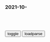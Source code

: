 ### 2021-10-　

```note
```

<table id="tbc" style="white-space:pre-wrap">
</table>
<button onclick="toggleb()">toggle</button>
<button onclick="loadparse()">loadparse</button>
<br>
<!-- 🌸<br>🍅-　-🍑<hr>🍀 -->
<pre>
<textarea rows="30" cols="100" style="display: none" id="tar">

2021年z日关系舆l调查结果发布：两ggz受访者对对方gj认知与去年保持基本稳定
https://mbd.baidu.com/newspage/data/landingsuper?context=%7B%22nid%22%3A%22news_9169552716427488887%22%7D&n_type=0&p_from=1

　临其境
彼此缺乏了解，但很难改变。

2021/10/20 下午11:28:04

强推十部“末日”题材的电影，值得一看！仅供参考，欢迎补充~
https://baijiahao.baidu.com/s?id=1623719386748004307&wfr=spider&for=pc

https://t11.baidu.com/it/u=1593598339,1849250814&fm=173.jpg

https://t12.baidu.com/it/u=4073281826,3051012336&fm=173.jpg

2021/10/20 下午6:28:34

yj环加粗型金属yj环金属环q趣锁j环圈负重环n用x工具锁y-淘宝网
https://item.taobao.com/item.htm?id=601346307206

https://img.alicdn.com/imgextra/i2/437095298/O1CN0106qiuF1p0WuTIsOvI_!!437095298.jpg

2021/10/20 下午9:44:47

现在的玩具也太沙雕了吧：一天不玩浑身难受_哔哩哔哩_bilibili
https://www.bilibili.com/video/BV1yu411d7sy

2021/10/20 下午5:55:23

海地绑匪绑架美加传教士要价1700万美元，白宫回应
https://baijiahao.baidu.com/s?id=1714095004369558117&wfr=spider&for=pc

2021/10/20 下午5:32:13

mg传奇故事，土匪绑架了传教士，令人无语凝噎的结局|义和团运动|匪首_网易订阅
https://www.163.com/dy/article/G2EP5M720542OOE4.html

义和团“扶清灭洋”口号的背后，是全zg都形成了一个逻辑观，zg这么乱，都是洋人造成的。

被土匪绑架俗称绑票，绑洋人就是绑洋票，洋票在土匪眼里，那可是无价之宝。

绑普通人，你只能向他和他家人勒索赎金，但洋票可以找zf要啊。

一开始，土匪们抓到传教士，都是毫不犹豫就杀。这主要是义和团运动的影响，但杀着杀着，土匪们回过味了，图嘛呢，给谁表功呢，大清？大清亡了。

所以1920年之后，土匪和传教士之间就形成了一种独特关系。土匪一看到传教士，就两眼放光，嗷嗷叫扑上来，传教士也不慌，不跑不反抗，嘴里喃喃诵经：“我的孩子们，主欢迎你。”

老石开始了自我营救，他是传教士啊，洗脑这是家传手艺。

老石苦口婆心说了好久，从创世纪一直讲到玛拉基，嘴皮子都快磨破了，土匪们听得很认真，跟他一起唱赞美诗，唱到忘情处还会高呼“哈利路亚”。

老石还从没碰上这样的，你说他不信吧，他听得比谁都认真，但听归听，听完该干嘛干嘛，
http://dingyue.ws.126.net/2021/0210/617fc1a2j00qoa16m0013d000hs00csp.jpg

想忽悠这帮人真不容易，他们不是没信仰，但他们信仰的是金钱教，这也是zg人一大特征。“人为财死，鸟为食亡”，

后世历史学家，对这种土匪有个定义，叫“经济土匪”，意思是很有经济头脑的土匪，没有政治追求，也没有z治目的，眼里只有赚钱，土匪也是职业，而且是很赚钱的职业。

2021/10/20 下午5:29:09

31位被义和团杀害的传教士遗言 - 知乎
https://zhuanlan.zhihu.com/p/33260816

1，艾渥德
我没有后悔来zg，唯一遗憾的是，我只做了这么一点点。

2，巴尚志
“我们的血会像水泥般做成了地基，神的g度在这地之上延绵。我们虽被铲除，主名却得高举。神引导和赐福给我们！

８，马牧师
“这是zg的一个可悲的时刻。倘若全体宣教士都遇害的话，必定会对zg教会有超乎寻常的推动作用。如果这是神用来打开zg福音之门的方法，那我们肯定应该预备好为福音而死。我们没有一人想死，但我们全体都会愿意说：愿袮的旨意成就！”

９，林白牧师
“倘若我们无法逃脱，请转告我们的朋友，我们是为主和zg而活，也是为主和zg而死，虽然地上的通路是截断的，但通往主的路是敞开的。

11，莘格思
“面对失丧的灵魂，高举着这本圣经，我就感到来zg并非徒然了！……zg殉道者为教会所写下的历史，就是为主名受苦的美好见证。”

14，戴云诗
“在这穷乡僻壤能够寻到另外的羊是何等的喜乐。 我带领的少量西药和我仅有的皮毛医护常识，全部派上用场了。真的，看到他们那样的苦，实在令我非常难过。”

2021/10/20 下午5:42:19

社死！女子“平铺式”从医院楼梯滑下引围观：为了保护刚买的手机,社会,奇闻轶事,好看视频
https://haokan.baidu.com/v?vid=10645662375612114024&sfrom=baidu-feed

2021/10/20 下午5:21:12

主人使坏买回一个仿真猫，一刀下去，猫咪都快被吓懵了！,搞笑,萌宠,好看视频
https://haokan.baidu.com/v?vid=8257580372091237811&sfrom=baidu-feed

2021/10/20 下午3:00:44

猎人爱上一匹母野狼，将它驯服成美女结婚，可惜嗜血兽性终究难改_哔哩哔哩_bilibili
https://www.bilibili.com/video/BV1Wf4y1H7yf

2021/10/20 下午2:59:58

报告称我g人均每天刷短视频1.5小时，专家称应加强防沉迷政策|手机|东京奥运会|靳东_网易订阅
https://www.163.com/dy/article/GI635MBL05310C3E.html

开启“老年人防沉迷”系统？这么看视频才能不沉溺！
https://baijiahao.baidu.com/s?id=1702442606067547196&wfr=spider&for=pc

2021/10/20 下午2:32:21

“专治”小可爱，吾皇万睡、抖音内容跨界，助力短视频防沉迷体系建设-千龙网·中国首都网
http://china.qianlong.com/2021/1019/6416908.shtml

http://upload.qianlong.com/2021/1019/1634642411130.png

2021/10/20 下午2:26:06

牛蹄内部溃烂发炎，一刀下去喷射而出，看完全程内心愉悦_哔哩哔哩_bilibili
https://www.bilibili.com/video/BV1kh411J7Yp?from=search&seid=14233742022692545971

2021/10/20 下午2:17:59

日本营销界公关灾难？一则漫画竟引百万人抵制！《百日鳄鱼》事件,财经,公司经管,好看视频
https://haokan.baidu.com/v?vid=13176610720769647373&sfrom=baidu-feed

2021/10/20 下午1:37:24

女孩戴兔子面具被人嘲笑，当面具被摘下后，周围人愣住了,情感,人生导师,好看视频
https://haokan.baidu.com/v?vid=17389518815708770639&sfrom=baidu-feed

2021/10/20 下午1:34:50

“韩g籍zg人”为免服役，提问如何申请恢复zg籍
https://mbd.baidu.com/newspage/data/landingsuper?context=%7B%22nid%22%3A%22news_9370443347817487070%22%7D&n_type=0&p_from=1

g越残剑
哎，之前有个美gh裔女生，为美g服兵役，一群人吐槽。现在有个韩gh裔男生，不想为韩g服兵役，还是一群人吐槽。

2021/10/20 下午1:23:59

「xjp最新用典」君子之过也，如日月之食焉：过也，人皆见之；更也，人皆仰之
https://baijiahao.baidu.com/s?id=1655306950093620193&wfr=spider&for=pc

2021/10/20 上午11:24:22

公孙丑下_百度百科
https://baike.baidu.com/item/%E5%85%AC%E5%AD%99%E4%B8%91%E4%B8%8B

且古之君子，过则改之，今之君子，过则顺之。古之君子，其过也， 如日月之食，民皆见之；及其更也，民皆仰之。今之君子，岂徒顺之， 又从为之辞。”

公孙丑下_百度百科
https://baike.baidu.com/item/%E5%85%AC%E5%AD%99%E4%B8%91%E4%B8%8B

燕人畔。王曰：“吾甚惭于孟子。”

燕国人反抗（齐国的占领）。齐王说：“对孟子我感到很惭愧。”

而独于富贵之中，有私龙断焉。’古之为市者，以其所有易其所无者，有司者治之耳。有贱丈夫焉， 必求龙断而登之，以左右望而罔市利。人皆以为贱，故从而征之， 征商自此贱丈夫始矣。”

谁不想做官发财呢？可他却想在这做官发财中搞垄断。’这正如古代的市场交易，本来不过是以有换无，有关的部门进行管理。但却有那么一个卑鄙的汉子，一定要找一个独立的高地登上去，左边望望，右边望望，恨不得把全市场的赚头都由他一人捞劳去。别人都觉得这人卑鄙，因此向他征税。征收商业税也就从这个卑鄙的汉子开始了。”

且古之君子，过则改之，今之君子，过则顺之。古之君子，其过也， 如日月之食，民皆见之；及其更也，民皆仰之。今之君子，岂徒顺之， 又从为之辞。”

古代的君子，犯了过错就改正；现在的君子，犯了过错却照样犯下去。古代的君子，他的过错就像日食月食一样，人民都能看到；等他改正后，人民都仰望着他。现在的君子，岂只是坚持错误，竟还为错误作辩解。”

2021/10/20 上午11:26:56

漂亮的皮囊千篇一律，有趣的灵魂才能胜出，丑女无盐自荐上位|齐宣王|钟离春|齐国_网易订阅
https://www.163.com/dy/article/GMNT7P8J0529LJQL.html

2021/10/20 上午11:18:28

“死神”出现在美g抗议人群上空
https://baijiahao.baidu.com/s?id=1668366356280668010&wfr=spider&for=pc

2021/10/20 上午10:46:06

去过zg医院后，我才深刻体会到美g医疗体z的腐败
https://baijiahao.baidu.com/s?id=1662000289034618088&wfr=spider&for=pc

2021/10/20 上午11:11:24

美g医疗体z被资本垄断！拜登实行这样举措，反观zg…_腾讯新闻
https://new.qq.com/rain/a/20210824A06EZ000

美国医疗制度是如何戕害生命的？
https://baijiahao.baidu.com/s?id=1685376708300420289&wfr=spider&for=pc

李l：学美g什么都可学 就是不能学他们的医疗体z_卫视频道_凤凰网
http://phtv.ifeng.com/program/comment/detail_2012_09/01/17271147_0.shtml

美g医疗体系真的如此不堪吗？
https://baijiahao.baidu.com/s?id=1665257510882988742&wfr=spider&for=pc

2021/10/20 上午11:08:03

易药云：z美医药环境对比，药企如何合规？_美g司法部
https://www.sohu.com/a/438200111_120795856

2021/10/20 上午11:03:54

纵深 | 吃回扣，为何在美g医疗界很少见_上观新闻
https://www.jfdaily.com/news/detail?id=41014

1972年，美g就颁布实施了《反回扣法》，

对这些线索稍加梳理不难看出，真正让医院从品牌A改用品牌B的原因，或许并非质量的差异，而是由于企业与医院的灰色交易。这些灰色交易背后，得到了医院管理层的默许。

《医师报酬阳光法》并非禁止医药企业给医生好处，而是将其完全公开。这方面的信息公开是十分重要的，“如果同行知道自己收取了很多医药公司的钱，很多医生会觉得是一种羞耻，就好像他们被药企贿赂了”。

最终Ortho-McNeil公司认罪，并支付了8100万美元了结此案，“告密者”迈尔也得到了300万美元的奖励。

2015年3月，美gzf还公布了一起医生因收取其他医疗机构回扣而被起诉的案件。该医生在美国伊利诺伊州执业期间，曾把患者推荐到另一家医疗机构接受治疗，并因此收取了2500美元的回扣，这名医生后来于2015年3月13日被捕。

媒体、m间机构双管j督

2021/10/20 上午10:53:30

美g血财：触目惊心的医疗利益链_Essure
https://www.sohu.com/a/246762603_616544

2021/10/20 上午11:08:16

令人发指的真实纪录片，用命曝光的黑幕，不该只有127人知道|弗拉德|烧伤|卫生部长_网易订阅
https://www.163.com/dy/article/GL29JSHN0552JSXP.html

毒舌电影
http://dingyue.ws.126.net/2021/0929/e7f3034cj00r06bhy000bc000a000a0c.jpg

不知道是rm抗议有效，还是zf心里有鬼（我猜是后者）。

荷西药厂，在l马尼亚“一家独大”，一直为该g多达350家医院、2000间手术室长期供货。

显然，富可敌g的大生意。

那产品质量如何？

全。部。不。合。格。

医护人员的收入少得可怜，这既限制了他们的医学研究热情，也产生了严重的贪污受贿。

普通mz看病，想得到稍好一点的治疗，得拿钱贿赂医生。

做手术，当然更得送钱。

这个gj的医疗系统就是这样，为了得到更多（未来存在可能性的）收入，他们对病人一般来者不拒，没条件接收，也强行接收。

“他的死因是通讯故障。”父亲哽咽着转述。

一个多么残忍的“笑话”。

l马尼亚的官员，一般都选择在g外看病。

他们懂行啊，g内都这样，傻子才看医生啊。

这个gj的卫生部长也是奇葩，当愤怒的gz开始集体质疑，他也忙不迭宣称：

恩，要调查，全g查！

结果，呵呵。

过几天，卫生部长宣称，根据“g方调查检测”，这些稀释过的消毒剂，有效率可达95%哦！

所以，当然，没有危险啦。

猜猜，这样“靠谱”的检测结果，谁做的？

……是由之前质检的失职人员做的，简直贼喊捉贼，

zf特勤处早就知道消毒液造成的感染情况
　他们早知道了，而且一直隐瞒。

人家赚钱还不忘“研发和发展”——赃款，很多用来行贿给g内的“流行病学家”和其他医疗系统人员。

zf、卫生部、医疗系统、医药系统……

正在康德拉面临出庭受审，将指控出他的大批行贿对象时，戏剧性的事发生了。

他被发现死于郊外。

真·z治惊悚片。

市长好样的，还“取于m，用于m”呀。

拿着本grm的钱，跑到国外开诊所？

简直，从上烂到下。

这个gj还有希望吗？

前卫生部长辞职后，有一个新锐的改g派上台。

新任卫生部长，弗拉德。

他承认l马尼亚没有肺移植手术条件。

马上就会有反对派出来说，呵呵，你是不是变相想出卖gj利益？

选m们对投票早已失去信任。

那可是shmzd把控的“选举结果”啊，年年都看在眼里。

弗拉德的父亲，也把一切都看在眼里，还说了一句凉凉的。

这话，估计弗拉德从小听到大。

很“正确”，却没什么鸟用：

你还忙活啥呢

这个gj三十年也别想恢复正常

你在做没用的工作

新执zd的改g力度缓慢，历史遗留的各种问题一直得不到解决，反而还滋生出各种新问题。

如果想改g，想调查，说不定还有人身危险。

比如调查科莱采夫一系列医疗事件的《体育公报》的记者们，就收到过来自特务局的警告。

往大了看，未来说不定更差——

新上任的，还是腐败的shmzd。

卡塔林在电视上说：

作为一名记者，我说过很多次，当媒体向决策者妥协时，决策者便会滥用gm的信任。

Heroes don’t look like they used to，they look like you do.

英雄曾经是“英雄”，英雄如今是你我。

比起伤口，更重要的东西也将被看见——那些勇敢的人。

勇于调查的记者，敢于揭露的医生，悲愤地说出真相的家属，还有勇敢面对过去的卫生部长……

2021/10/20 上午10:28:26

天津相声广播【现世报】条条大路通罗马，而有人就出生在罗马
https://www.sohu.com/a/71350785_355451

感觉自己人生快要完了但还是
只能强装出微笑
http://img.mp.itc.cn/upload/20160425/ba291c29adbc4fb888683e9b16b678cc_th.jpg

DJ放了首帅炸天的歌

有人在嘲讽你但你内心早就已经死了
http://img.mp.itc.cn/upload/20160425/32457e8bf95045a58cd99e302a6c04b8_th.jpg

下面的情节应该是凯特王妃拉过小王子说：“来，给大大背一个莎士比亚的唐诗~”
http://img.mp.itc.cn/upload/20160425/d2c33c92851d4cc0b7bf399386b085f3_th.jpg

我离美g最近的一次是小时候我爸打我，我用锅盖挡。

以上信息是相声广播起早贪黑一把屎一把尿原创的，

2021/10/20 上午10:06:08

他想做个好人，却生在美g
https://mbd.baidu.com/newspage/data/landingsuper?context=%7B%22nid%22%3A%22news_9387531059825030435%22%7D

他被总统小布什、副总统切尼、g防部长拉姆斯菲尔德这三个本就想入侵伊拉克的白人z客“蒙蔽”了、“利用”了、乃至被“道德绑架”了——他并不知道伊拉克“有大规模杀伤性武器”的情报是情报部门编造的谎言，同时，身为一个军人，一个“好士兵”，他又必须服从小布什这位当时美g三j的指挥g，所以身为g务卿的他“别无选择”。

2021/10/20 上午10:01:20

条条大路通罗马，可有的人就生在罗马，他们父母还在罗马当官|附中|清华|北大|学校_网易订阅
https://www.163.com/dy/article/GASCF9O60536O239.html

2021/10/20 上午10:03:22

</textarea>
</pre>
<!-- 🍀<br>🍑-　-🍅<hr>🌸 -->

```tip
```

<script src="https://cdn.jsdelivr.net/npm/jquery@3.5.1/dist/jquery.min.js"></script>

<link rel="stylesheet" href="https://cdn.jsdelivr.net/gh/fancyapps/fancybox@3.5.7/dist/jquery.fancybox.min.css" />
<script src="https://cdn.jsdelivr.net/gh/fancyapps/fancybox@3.5.7/dist/jquery.fancybox.min.js"></script>

<script type="text/javascript">

var __urlRegex = /(\b(https?|ftp|file):\/\/[-A-Z0-9+&@#\/%?=~_|!:,.;]*[-A-Z0-9+&@#\/%=~_|])/ig;
var __imgRegex = /\.(?:jpe?g|gif|png)$/i;

loadparse();

function parseURL($string){

    var exp = __urlRegex;
    return $string.replace(exp,function(match){
            __imgRegex.lastIndex=0;
            if(__imgRegex.test(match)){
                return '<a data-fancybox="gallery" href="' + match.replace("/p=700", "")
                 + '"><img src="' + match.replace("/p=700", "/p=160x200")+'" width="64"></a>';
            }
            else{
                return '<a href="' + match + '" target="_blank">' + match + '</a>';
            }
        }
    );
}

function loadparse() {
  tbc.innerHTML = parseURL(tar.value);
}

function toggleb() {
  var x = document.getElementById("tar");
  if (x.style.display === "none") {
    x.style.display = "";
  } else {
    x.style.display = "none";
  }
}

</script>
